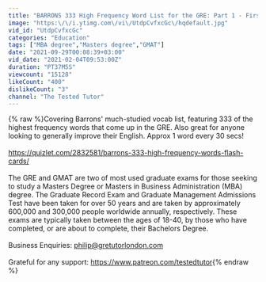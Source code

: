 ```yaml
---
title: "BARRONS 333 High Frequency Word List for the GRE: Part 1 - First 111 Words"
image: "https:\/\/i.ytimg.com\/vi\/UtdpCvfxcGc\/hqdefault.jpg"
vid_id: "UtdpCvfxcGc"
categories: "Education"
tags: ["MBA degree","Masters degree","GMAT"]
date: "2021-09-29T00:08:39+03:00"
vid_date: "2021-02-04T09:53:00Z"
duration: "PT37M5S"
viewcount: "15128"
likeCount: "400"
dislikeCount: "3"
channel: "The Tested Tutor"
---
```

{% raw %}Covering Barrons' much-studied vocab list, featuring 333 of the highest frequency words that come up in the GRE. Also great for anyone looking to generally improve their English. Approx 1 word every 30 secs!<br /><br /><a rel="nofollow" target="blank" href="https://quizlet.com/2832581/barrons-333-high-frequency-words-flash-cards/">https://quizlet.com/2832581/barrons-333-high-frequency-words-flash-cards/</a><br /><br />The GRE and GMAT are two of most used graduate exams for those seeking to study a Masters Degree or Masters in Business Administration (MBA) degree. The Graduate Record Exam and Graduate Management Admissions Test have been taken for over 50 years and are taken by approximately 600,000 and 300,000 people worldwide annually, respectively. These exams are typically taken between the ages of 18-40, by those who have completed, or are about to complete, their Bachelors Degree.<br /><br />Business Enquiries: philip@gretutorlondon.com<br /><br />Grateful for any support: <a rel="nofollow" target="blank" href="https://www.patreon.com/testedtutor">https://www.patreon.com/testedtutor</a>{% endraw %}
